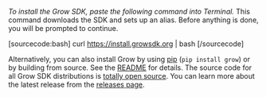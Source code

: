 *To install the Grow SDK, paste the following command into Terminal.* This command downloads the SDK and sets up an alias. Before anything is done, you will be prompted to continue.

[sourcecode:bash]
curl https://install.growsdk.org | bash
[/sourcecode]

Alternatively, you can also install Grow by using [pip](http://pypi.python.org/pypi/pip) (`pip install grow`) or by building from source. See the [README](https://github.com/grow/pygrow) for details. The source code for all Grow SDK distributions is [totally open source](https://github.com/grow). You can learn more about the latest release from the [releases page](https://github.com/grow/pygrow/releases).
